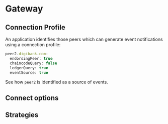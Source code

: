 # Gateway

## Connection Profile

An application identifies those peers which can generate event notifications
using a connection profile:

```JavaScript
peer2.digibank.com:
  endorsingPeer: true
  chaincodeQuery: false
  ledgerQuery: true
  eventSource: true
```

See how `peer2` is identified as a source of events.

## Connect options

## Strategies


[//]: # (Add section on creating a wallets)




<!--- Licensed under Creative Commons Attribution 4.0 International License
https://creativecommons.org/licenses/by/4.0/ -->
